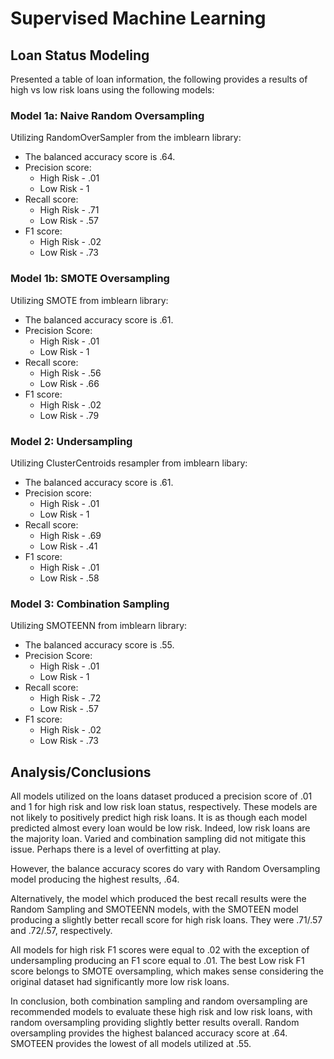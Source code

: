 # Supervised Machine Learning
## Loan Status Modeling

Presented a table of loan information, the following provides a results of high vs low risk loans using the following models:

### Model 1a: Naive Random Oversampling

Utilizing RandomOverSampler from the imblearn library:
- The balanced accuracy score is .64.
- Precision score: 
  * High Risk - .01
  * Low Risk - 1
- Recall score:  
  *  High Risk - .71
  *  Low Risk - .57
-  F1 score:
   *  High Risk - .02
   *  Low Risk - .73

### Model 1b: SMOTE Oversampling
Utilizing SMOTE from imblearn library:
- The balanced accuracy score is .61.
- Precision Score:
  * High Risk - .01
  * Low Risk - 1
- Recall score:
  - High Risk - .56
  - Low Risk - .66
- F1 score:
  - High Risk - .02
  - Low Risk - .79

### Model 2: Undersampling
Utilizing ClusterCentroids resampler from imblearn libary:
- The balanced accuracy score is .61.
- Precision score:
  - High Risk - .01
  - Low Risk - 1
- Recall score:
  - High Risk - .69
  - Low Risk - .41
- F1 score:
  - High Risk - .01
  - Low Risk - .58


### Model 3: Combination Sampling
Utilizing SMOTEENN from imblearn library:
- The balanced accuracy score is .55.
- Precision Score: 
  - High Risk - .01
  - Low Risk - 1
- Recall score:
  - High Risk - .72
  - Low Risk - .57
- F1 score:
  - High Risk - .02
  - Low Risk - .73

## Analysis/Conclusions

All models utilized on the loans dataset produced a precision score of .01 and 1 for high risk and low risk loan status, respectively. These models are not likely to positively predict high risk loans. It is as though each model predicted almost every loan would be low risk. Indeed, low risk loans are the majority loan. Varied and combination sampling did not mitigate this issue. Perhaps there is a level of overfitting at play.

However, the balance accuracy scores do vary with Random Oversampling model producing the highest results, .64.

Alternatively, the model which produced the best recall results were the Random Sampling and SMOTEENN models, with the SMOTEEN model producing a slightly better recall score for high risk loans. They were .71/.57 and .72/.57, respectively. 

All models for high risk F1 scores were equal to .02 with the exception of undersampling producing an F1 score equal to .01. The best Low risk F1 score belongs to SMOTE oversampling, which makes sense considering the original dataset had significantly more low risk loans.

In conclusion, both combination sampling and random oversampling are recommended models to evaluate these high risk and low risk loans, with random oversampling providing slightly better results overall. Random oversampling provides the highest balanced accuracy score at .64. SMOTEEN provides the lowest of all models utilized at .55.